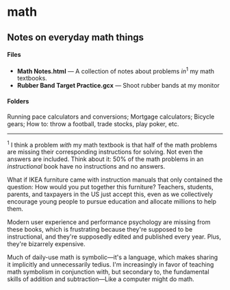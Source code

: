 # math

## Notes on everyday math things

#### Files
- **Math Notes.html** — A collection of notes about problems *in*<sup>1</sup> my math textbooks.
- **Rubber Band Target Practice.gcx** — Shoot rubber bands at my monitor

#### Folders
Running pace calculators and conversions; Mortgage calculators; Bicycle gears; How to: throw a football, trade stocks, play poker, etc.


---

<sup>1</sup> I think a problem *with* my math textbook is that half of the math problems are missing their corresponding instructions for solving. Not even the answers are included. Think about it: 50% of the math problems in an *instructional* book have no instructions and no answers.

What if IKEA furniture came with instruction manuals that only contained the question: How would you put together this furniture? Teachers, students, parents, and taxpayers in the US just accept this, even as we collectively encourage young people to pursue education and allocate millions to help them.

Modern user experience and performance psychology are missing from these books, which is frustrating because they're supposed to be instructional, and they're supposedly edited and published every year. Plus, they're bizarrely expensive.

Much of daily-use math is symbolic—it's a language, which makes sharing it implicitly and unnecessarily tedius. I'm increasingly in favor of teaching math symbolism in conjunction with, but secondary to, the fundamental skills of addition and subtraction—Like a computer might do math.
